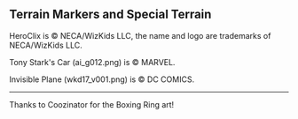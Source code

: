 ## Terrain Markers and Special Terrain

HeroClix is © NECA/WizKids LLC, the name and logo are trademarks of NECA/WizKids LLC.

Tony Stark's Car (ai_g012.png) is © MARVEL.

Invisible Plane (wkd17_v001.png) is © DC COMICS.

---

Thanks to Coozinator for the Boxing Ring art!
